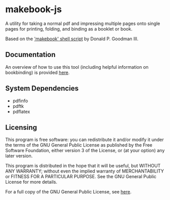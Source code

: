 # makebook-js

A utility for taking a normal pdf and impressing multiple pages onto single pages for printing, folding, and binding as a booklet or book.

Based on the ['makebook' shell script](https://github.com/dgoodmaniii/makebook) by Donald P. Goodman III.

## Documentation

An overview of how to use this tool (including helpful information on bookbinding) is provided [here](./DOCUMENTATION.md).

## System Dependencies
- pdfinfo
- pdftk
- pdflatex

## Licensing

This program is free software:  you can redistribute it and/or modify it under the terms of the GNU General Public License as published by the Free Software Foundation, either version 3 of the License, or (at your option) any later version.

This program is distributed in the hope that it will be useful, but WITHOUT ANY WARRANTY; without even the implied warranty of MERCHANTABILITY or FITNESS FOR A PARTICULAR PURPOSE.  See the GNU General Public License for more details.

For a full copy of the GNU General Public License, see [here](http://www.gnu.org/licenses/).